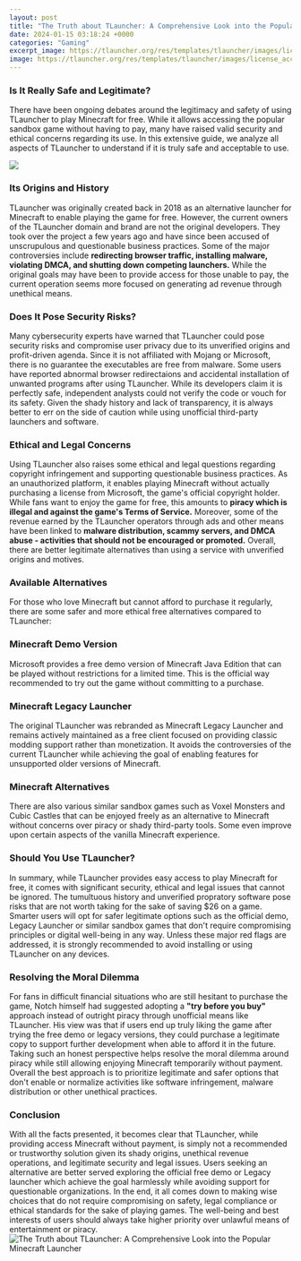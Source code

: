```yaml
---
layout: post
title: "The Truth about TLauncher: A Comprehensive Look into the Popular Minecraft Launcher"
date: 2024-01-15 03:18:24 +0000
categories: "Gaming"
excerpt_image: https://tlauncher.org/res/templates/tlauncher/images/license_account_en_2_0_v1.png
image: https://tlauncher.org/res/templates/tlauncher/images/license_account_en_2_0_v1.png
---
```


### Is It Really Safe and Legitimate?
There have been ongoing debates around the legitimacy and safety of using TLauncher to play Minecraft for free. While it allows accessing the popular sandbox game without having to pay, many have raised valid security and ethical concerns regarding its use. In this extensive guide, we analyze all aspects of TLauncher to understand if it is truly safe and acceptable to use.

![](https://www.minethatcraft.com/wp-content/uploads/2019/03/TLauncher-screenshot-768x498.jpg)
### Its Origins and History
TLauncher was originally created back in 2018 as an alternative launcher for Minecraft to enable playing the game for free. However, the current owners of the TLauncher domain and brand are not the original developers. They took over the project a few years ago and have since been accused of unscrupulous and questionable business practices. Some of the major controversies include **redirecting browser traffic, installing malware, violating DMCA, and shutting down competing launchers.** While the original goals may have been to provide access for those unable to pay, the current operation seems more focused on generating ad revenue through unethical means.
### Does It Pose Security Risks? 
Many cybersecurity experts have warned that TLauncher could pose security risks and compromise user privacy due to its unverified origins and profit-driven agenda. Since it is not affiliated with Mojang or Microsoft, there is no guarantee the executables are free from malware. Some users have reported abnormal browser redirectaions and accidental installation of unwanted programs after using TLauncher. While its developers claim it is perfectly safe, independent analysts could not verify the code or vouch for its safety. Given the shady history and lack of transparency, it is always better to err on the side of caution while using unofficial third-party launchers and software.
### Ethical and Legal Concerns 
Using TLauncher also raises some ethical and legal questions regarding copyright infringement and supporting questionable business practices. As an unauthorized platform, it enables playing Minecraft without actually purchasing a license from Microsoft, the game's official copyright holder. While fans want to enjoy the game for free, this amounts to **piracy which is illegal and against the game's Terms of Service.** Moreover, some of the revenue earned by the TLauncher operators through ads and other means have been linked to **malware distribution, scammy servers, and DMCA abuse - activities that should not be encouraged or promoted.** Overall, there are better legitimate alternatives than using a service with unverified origins and motives.
### Available Alternatives 
For those who love Minecraft but cannot afford to purchase it regularly, there are some safer and more ethical free alternatives compared to TLauncher:
### Minecraft Demo Version
Microsoft provides a free demo version of Minecraft Java Edition that can be played without restrictions for a limited time. This is the official way recommended to try out the game without committing to a purchase.
### Minecraft Legacy Launcher 
The original TLauncher was rebranded as Minecraft Legacy Launcher and remains actively maintained as a free client focused on providing classic modding support rather than monetization. It avoids the controversies of the current TLauncher while achieving the goal of enabling features for unsupported older versions of Minecraft. 
### Minecraft Alternatives
There are also various similar sandbox games such as Voxel Monsters and Cubic Castles that can be enjoyed freely as an alternative to Minecraft without concerns over piracy or shady third-party tools. Some even improve upon certain aspects of the vanilla Minecraft experience.
### Should You Use TLauncher?
In summary, while TLauncher provides easy access to play Minecraft for free, it comes with significant security, ethical and legal issues that cannot be ignored. The tumultuous history and unverified propratory software pose risks that are not worth taking for the sake of saving $26 on a game. Smarter users will opt for safer legitimate options such as the official demo, Legacy Launcher or similar sandbox games that don't require compromising principles or digital well-being in any way. Unless these major red flags are addressed, it is strongly recommended to avoid installing or using TLauncher on any devices.
### Resolving the Moral Dilemma  
For fans in difficult financial situations who are still hesitant to purchase the game, Notch himself had suggested adopting a **"try before you buy"** approach instead of outright piracy through unofficial means like TLauncher. His view was that if users end up truly liking the game after trying the free demo or legacy versions, they could purchase a legitimate copy to support further development when able to afford it in the future. Taking such an honest perspective helps resolve the moral dilemma around piracy while still allowing enjoying Minecraft temporarily without payment. Overall the best approach is to prioritize legitimate and safer options that don't enable or normalize activities like software infringement, malware distribution or other unethical practices.
### Conclusion
With all the facts presented, it becomes clear that TLauncher, while providing access Minecraft without payment, is simply not a recommended or trustworthy solution given its shady origins, unethical revenue operations, and legitimate security and legal issues. Users seeking an alternative are better served exploring the official free demo or Legacy launcher which achieve the goal harmlessly while avoiding support for questionable organizations. In the end, it all comes down to making wise choices that do not require compromising on safety, legal compliance or ethical standards for the sake of playing games. The well-being and best interests of users should always take higher priority over unlawful means of entertainment or piracy.
![The Truth about TLauncher: A Comprehensive Look into the Popular Minecraft Launcher](https://tlauncher.org/res/templates/tlauncher/images/license_account_en_2_0_v1.png)